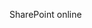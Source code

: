 <Token xmlns:xlink="http://www.w3.org/1999/xlink">SharePoint online</Token>

<!--HONumber=Mar16_HO1-->


